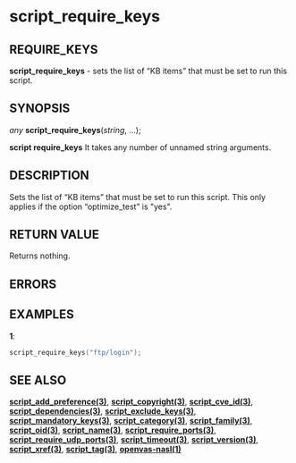 # script_require_keys

## REQUIRE_KEYS

**script_require_keys** - sets the list of “KB items” that must be set to run this script.

## SYNOPSIS

*any* **script_require_keys**(*string*, ...);

**script require_keys** It takes any number of unnamed string arguments.

## DESCRIPTION

Sets the list of “KB items” that must be set to run this script. This only applies if the option “optimize_test” is "yes". 

## RETURN VALUE

Returns nothing.

## ERRORS

 
## EXAMPLES

**1**: 
```cpp
script_require_keys("ftp/login");
```

## SEE ALSO

**[script_add_preference(3)](script_add_preference.md)**, **[script_copyright(3)](script_copyright.md)**, **[script_cve_id(3)](script_cve_id.md)**, **[script_dependencies(3)](script_dependencies.md)**, **[script_exclude_keys(3)](script_exclude_keys.md)**, **[script_mandatory_keys(3)](script_mandatory_keys.md)**, **[script_category(3)](script_category.md)**, **[script_family(3)](script_family.md)**, **[script_oid(3)](script_oid.md)**, **[script_name(3)](script_name.md)**, **[script_require_ports(3)](script_require_ports.md)**, **[script_require_udp_ports(3)](script_require_udp_ports.md)**, **[script_timeout(3)](script_timeout.md)**, **[script_version(3)](script_version.md)**, **[script_xref(3)](script_xref.md)**, **[script_tag(3)](script_tag.md)**, **[openvas-nasl(1)](../../openvas-nasl.md)**
